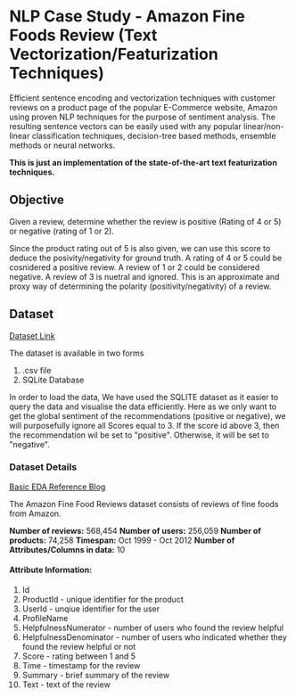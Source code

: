# NLP Case Study - Amazon Fine Foods Review (Text Vectorization/Featurization Techniques)

Efficient sentence encoding and vectorization techniques with customer reviews on a product page of the popular E-Commerce website, Amazon using proven NLP techniques for the purpose of sentiment analysis. The resulting sentence vectors can be easily used with any popular linear/non-linear classification techniques, decision-tree based methods, ensemble methods or neural networks. 

**This is just an implementation of the state-of-the-art text featurization techniques.**

## Objective

Given a review, determine whether the review is positive (Rating of 4 or 5) or negative (rating of 1 or 2).

Since the product rating out of 5 is also given, we can use this score to deduce the posivity/negativity for ground truth. A rating of 4 or 5 could be cosnidered a positive review. A review of 1 or 2 could be considered negative. A review of 3 is nuetral and ignored. This is an approximate and proxy way of determining the polarity (positivity/negativity) of a review.

## Dataset

[Dataset Link](https://www.kaggle.com/snap/amazon-fine-food-reviews)

The dataset is available in two forms 
1. .csv file 
2. SQLite Database

In order to load the data, We have used the SQLITE dataset as it easier to query the data and visualise the data efficiently.
Here as we only want to get the global sentiment of the recommendations (positive or negative), we will purposefully ignore all Scores equal to 3. If the score id above 3, then the recommendation wil be set to "positive". Otherwise, it will be set to "negative".

### Dataset Details 

[Basic EDA Reference Blog](https://nycdatascience.com/blog/student-works/amazon-fine-foods-visualization/) 

The Amazon Fine Food Reviews dataset consists of reviews of fine foods from Amazon.

**Number of reviews:** 568,454
**Number of users:** 256,059
**Number of products:** 74,258
**Timespan:** Oct 1999 - Oct 2012
**Number of Attributes/Columns in data:** 10 

#### Attribute Information:

1. Id
2. ProductId - unique identifier for the product
3. UserId - unqiue identifier for the user
4. ProfileName
5. HelpfulnessNumerator - number of users who found the review helpful
6. HelpfulnessDenominator - number of users who indicated whether they found the review helpful or not
7. Score - rating between 1 and 5
8. Time - timestamp for the review
9. Summary - brief summary of the review
10. Text - text of the review

